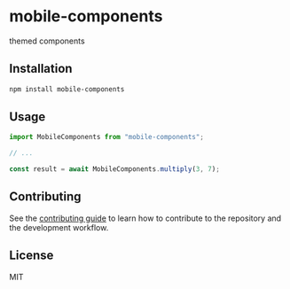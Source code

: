 # mobile-components

themed components

## Installation

```sh
npm install mobile-components
```

## Usage

```js
import MobileComponents from "mobile-components";

// ...

const result = await MobileComponents.multiply(3, 7);
```

## Contributing

See the [contributing guide](CONTRIBUTING.md) to learn how to contribute to the repository and the development workflow.

## License

MIT
